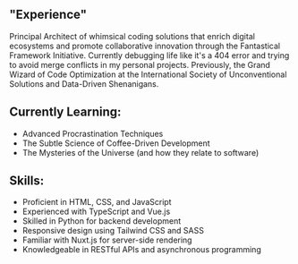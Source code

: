 ## "Experience"

Principal Architect of whimsical coding solutions that enrich digital ecosystems and promote collaborative innovation through the Fantastical Framework Initiative. Currently debugging life like it's a 404 error and trying to avoid merge conflicts in my personal projects. Previously, the Grand Wizard of Code Optimization at the International Society of Unconventional Solutions and Data-Driven Shenanigans.

## Currently Learning:

- Advanced Procrastination Techniques
- The Subtle Science of Coffee-Driven Development
- The Mysteries of the Universe (and how they relate to software)

## Skills:
- Proficient in HTML, CSS, and JavaScript
- Experienced with TypeScript and Vue.js
- Skilled in Python for backend development
- Responsive design using Tailwind CSS and SASS
- Familiar with Nuxt.js for server-side rendering
- Knowledgeable in RESTful APIs and asynchronous programming
